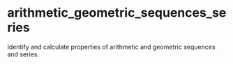 # arithmetic_geometric_sequences_series
Identify and calculate properties of arithmetic and geometric sequences and series.
